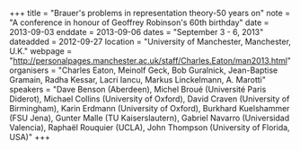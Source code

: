 +++
title = "Brauer's problems in representation theory-50 years on"
note = "A conference in honour of Geoffrey Robinson's 60th birthday"
date = 2013-09-03
enddate = 2013-09-06
dates = "September 3 - 6, 2013"
dateadded = 2012-09-27
location = "University of Manchester, Manchester, U.K."
webpage = "http://personalpages.manchester.ac.uk/staff/Charles.Eaton/man2013.html"
organisers = "Charles Eaton, Meinolf Geck, Bob Guralnick, Jean-Baptise Gramain, Radha Kessar, Lacri Iancu, Markus Linckelmann,  A. Marotti"
speakers = "Dave Benson (Aberdeen), Michel Broué (Université Paris Diderot), Michael Collins (University of Oxford), David Craven (University of Birmingham), Karin Erdmann (University of Oxford), Burkhard Kuelshammer (FSU Jena), Gunter Malle (TU Kaiserslautern), Gabriel Navarro (Universidad Valencia), Raphaël Rouquier (UCLA), John Thompson (University of Florida, USA)"
+++
